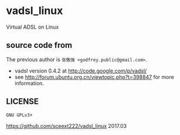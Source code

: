 # vadsl_linux
Virtual ADSL on Linux


## source code from

The previous author is `张敬强 <godfrey.public@gmail.com>`.

+ vadsl version 0.4.2 at <http://code.google.com/p/vadsl/>
+ see <http://forum.ubuntu.org.cn/viewtopic.php?t=398847> for more information.


## LICENSE

`GNU GPLv3+`


<https://github.com/sceext222/vadsl_linux>
2017.03
